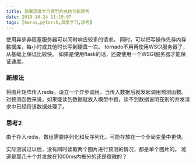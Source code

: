 ```yaml
---
title: 部署深度学习模型的总结与新思考
date: 2019-10-24 11:19:07
tags: [keras,pytorch,深度学习,思考]
---
```

使用异步非阻塞服务器可以同时响应较多的请求。
同时，可以把写操作先存内存数据库，每小时或其他时长写到硬盘一次。
tornado不用再使用WSGI服务器了，从基础上保证比较快。
如果是使用flask的话，还要使用一个WSGI服务器才能保证速度。

### 新想法
将图片矩阵传入redis，设立一个异步调用，当传入数据后就发起调用预测函数。
对预测函数来说，如果能读到数据就放入模型中跑，读不到数据说明在别的并发请求中已经将该数据处理了。

### 思考2
由于存入redis，数组需要序列化和反序列化，可能存放在一个全局变量中更快。

实际测试过以后，没有同时读取两个图片进行预测的情况，都是单个图片的。
难道是那几十个并发放在1000ms内被分的还是很散的？